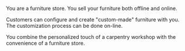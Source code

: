 You are a furniture store. You sell your furniture both offline and online.

Customers can configure and create "custom-made" furniture with you. The customization process can be done on-line.

You combine the personalized touch of a carpentry workshop with the convenience of a furniture store.
